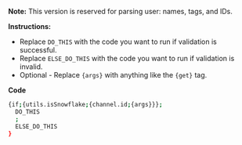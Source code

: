 **Note:** This version is reserved for parsing user: names, tags, and IDs.

**Instructions:**
* Replace `DO_THIS` with the code you want to run if validation is successful.
* Replace `ELSE_DO_THIS` with the code you want to run if validation is invalid.
* Optional - Replace `{args}` with anything like the `{get}` tag.

**Code**
```sh
{if;{utils.isSnowflake;{channel.id;{args}}};
  DO_THIS
  ;
  ELSE_DO_THIS
}
```
